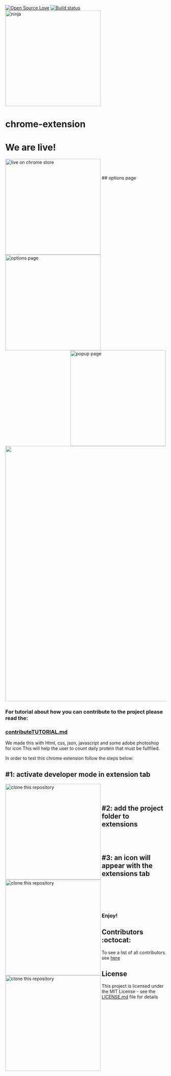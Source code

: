 [![Open Source Love](https://badges.frapsoft.com/os/v1/open-source.svg?v=103)](https://github.com/ellerbrock/open-source-badges/)
[![Build status](https://ci.appveyor.com/api/projects/status/pjxh5g91jpbh7t84?svg=true)](https://ci.appveyor.com/project/tygerbytes/resourcefitness)
<br/>
<img align="middle" width="300" src="ninja.png" alt="ninja" />
# chrome-extension

# We are live!
<img align="left" width="300" src="assets/live.jpg" alt="live on chrome store" />
<br/>
<br/>
<br/>
## options page
<br/>
<img align="left" width="300" src="assets/optionsPart.jpg" alt="options page" />
<img align="right" width="300" src="assets/popupPart.jpg" alt="popup page" />

<img src="chromeShow.gif" width="800">



### For tutorial about how you can contribute to the project please read the:
### [contributeTUTORIAL.md](contributeTUTORIAL.md)
[1]: https://github.com/WalkInProgress/ProteinTracker-ChromeExtension/blob/master/contributeTUTORIAL.md

We made this with Html, css, json, javascript and some adobe photoshop for icon
This will help the user to count daily protein that must be fullfiled.

In order to test this chrome extension follow the steps below:

## #1: activate developer mode in extension tab
<img align="left" width="300" src="assets/developer.jpg" alt="clone this repository" />

<br/>
<br/>

## #2: add the project folder to extensions
<img align="left" width="300" src="assets/load.jpg" alt="clone this repository" />
<br/>
<br/>

## #3: an icon will appear with the extensions tab
<img align="left" width="300" src="assets/icon.jpg" alt="clone this repository" />
<br/>
<br/>

<br/>
<br/>

### Enjoy!


## Contributors :octocat:

To see a list of all contributors see [here](https://github.com/WalkInProgress/ProteinTracker-ChromeExtension/blob/master/Contributors.md)


## License

This project is licensed under the MIT License - see the [LICENSE.md](LICENSE.md) file for details
